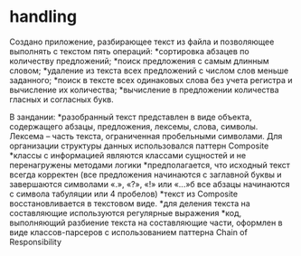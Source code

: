 # handling
Cоздано приложение, разбирающее текст из файла и позволяющее выполнять с текстом пять операций:
*сортировка абзацев по количеству предложений;
*поиск предложения с самым длинным словом;
*удаление из текста всех предложений с числом слов меньше заданного;
*поиск в тексте всех одинаковых слова без учета регистра и вычисление их количества;
*вычисление в предложении количества гласных и согласных букв.

В зандании:
*разобранный текст представлен в виде объекта, содержащего абзацы, предложения, лексемы, слова, символы. Лексема – часть текста,
ограниченная пробельными символами. Для организации структуры данных использовался паттерн Composite
*классы с информацией являются классами сущностей и не перенагружены методами логики
*предполагается, что исходный текст всегда корректен (все предложения начинаются с заглавной буквы и завершаются символами «.», «?», «!» или «...»б все абзацы начинаются с
символа табуляции или 4 пробелов)
*текст из Composite восстановливается в текстовом виде.
*для деления текста на составляющие используются регулярные выражения
*код, выполняющий разбиение текста на составляющие части, оформлен в виде классов-парсеров с использованием паттерна Chain of Responsibility
